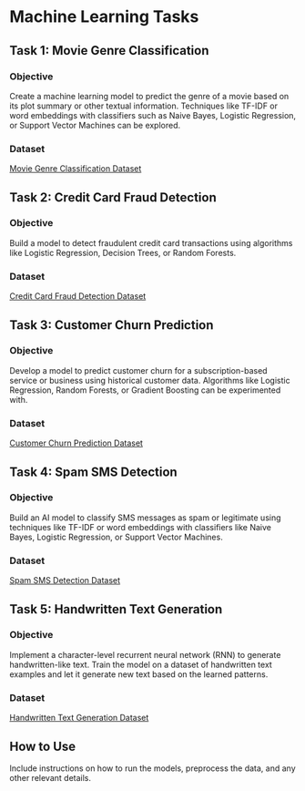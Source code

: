 # Machine Learning Tasks

## Task 1: Movie Genre Classification

### Objective
Create a machine learning model to predict the genre of a movie based on its plot summary or other textual information. Techniques like TF-IDF or word embeddings with classifiers such as Naive Bayes, Logistic Regression, or Support Vector Machines can be explored.

### Dataset
[Movie Genre Classification Dataset](https://www.kaggle.com/datasets/hijest/genre-classification-dataset-imdb)

## Task 2: Credit Card Fraud Detection

### Objective
Build a model to detect fraudulent credit card transactions using algorithms like Logistic Regression, Decision Trees, or Random Forests.

### Dataset
[Credit Card Fraud Detection Dataset](https://www.kaggle.com/datasets/kartik2112/fraud-detection)

## Task 3: Customer Churn Prediction

### Objective
Develop a model to predict customer churn for a subscription-based service or business using historical customer data. Algorithms like Logistic Regression, Random Forests, or Gradient Boosting can be experimented with.

### Dataset
[Customer Churn Prediction Dataset](https://www.kaggle.com/datasets/shantanudhakadd/bank-customer-churn-prediction)

## Task 4: Spam SMS Detection

### Objective
Build an AI model to classify SMS messages as spam or legitimate using techniques like TF-IDF or word embeddings with classifiers like Naive Bayes, Logistic Regression, or Support Vector Machines.

### Dataset
[Spam SMS Detection Dataset](https://www.kaggle.com/datasets/uciml/sms-spam-collection-dataset)

## Task 5: Handwritten Text Generation

### Objective
Implement a character-level recurrent neural network (RNN) to generate handwritten-like text. Train the model on a dataset of handwritten text examples and let it generate new text based on the learned patterns.

### Dataset
[Handwritten Text Generation Dataset](link_to_dataset)

## How to Use

Include instructions on how to run the models, preprocess the data, and any other relevant details.


